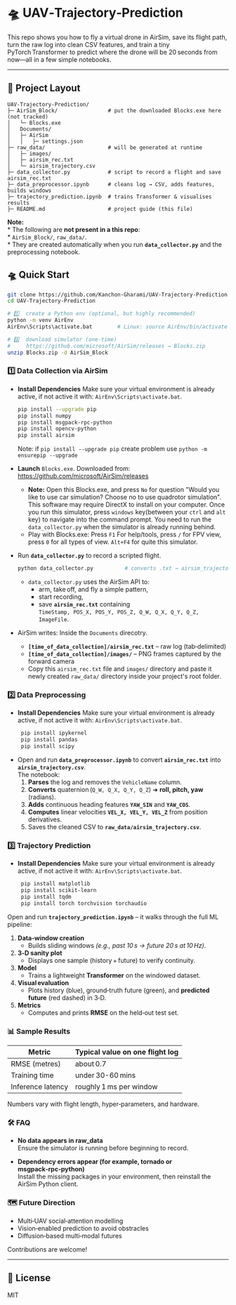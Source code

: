 # 🛸 UAV‑Trajectory‑Prediction

This repo shows you how to fly a virtual drone in AirSim, save its flight path, turn the raw log into clean CSV features, and train a tiny PyTorch Transformer to predict where the drone will be 20 seconds from now—all in a few simple notebooks.

---

## 📂 Project Layout

```text
UAV‑Trajectory‑Prediction/
├─ AirSim_Block/                # put the downloaded Blocks.exe here (not tracked)
│   └─ Blocks.exe
│   Documents/         
│   ├─ AirSim
│   │   ├─ settings.json
├─ raw_data/                    # will be generated at runtime
│   ├─ images/         
│   ├─ airsim_rec.txt     
│   └─ airsim_trajectory.csv
├─ data_collector.py            # script to record a flight and save airsim_rec.txt
├─ data_preprocessor.ipynb      # cleans log → CSV, adds features, builds windows
├─ trajectory_prediction.ipynb  # trains Transformer & visualises results
├─ README.md                    # project guide (this file)

```
**Note:**  
    * The following are **not present in a this repo**:  
    * `AirSim_Block/`, `raw_data/`.  
    * They are created automatically when you run **`data_collector.py`** and the preprocessing notebook.



## 🛸 Quick Start

```bash
git clone https://github.com/Kanchon-Gharami/UAV-Trajectory-Prediction.git
cd UAV-Trajectory-Prediction

# 1️⃣  create a Python env (optional, but highly recommended)
python -m venv AirEnv
AirEnv\Scripts\activate.bat        # Linux: source AirEnv/bin/activate

# 3️⃣  download simulator (one‑time)
#     https://github.com/microsoft/AirSim/releases → Blocks.zip
unzip Blocks.zip -d AirSim_Block
```

### 1️⃣ Data Collection via AirSim

* **Install Dependencies** Make sure your virtual environment is already active, if not active it with: `AirEnv\Scripts\activate.bat`.
     ```bash
     pip install --upgrade pip
     pip install numpy
     pip install msgpack-rpc-python
     pip install opencv-python
     pip install airsim
     ```
     Note: if `pip install --upgrade pip` create problem use `python -m ensurepip --upgrade`
* **Launch** `Blocks.exe`. 
    Downloaded from: https://github.com/microsoft/AirSim/releases
    * **Note:** Open this Blocks.exe, and press `No` for question "Would you like to use car simulation? Choose no to use quadrotor simulation". This software may require DirectX to install on your computer. Once you run this simulator, press `windows` key(between your `ctrl` and `alt` key) to navigate into the command prompt. You need to run the `data_collector.py` when the simulator is already running behind.
    * Play with Blocks.exe: Press `F1` For help/tools, press `/` for FPV view, press `0` for all types of view. `Alt+F4` for quite this simulator.
* Run **`data_collector.py`** to record a scripted flight.
   ```bash
   python data_collector.py          # converts .txt → airsim_trajectory.csv
   ```
  * `data_collector.py` uses the AirSim API to:
    * arm, take off, and fly a simple pattern,
    * start recording,
    * save **`airsim_rec.txt`** containing  
      `TimeStamp, POS_X, POS_Y, POS_Z, Q_W, Q_X, Q_Y, Q_Z, ImageFile`.  

* AirSim writes: Inside the `Documents` direcotry.
  * **`[time_of_data_collection]/airsim_rec.txt`** – raw log (tab‑delimited)
  * **`[time_of_data_collection]/images/`** – PNG frames captured by the forward camera
  * Copy this `airsim_rec.txt` file and `images/` directory and paste it newly created `raw_data/` directory inside your project's root folder.


### 2️⃣ Data Preprocessing
* **Install Dependencies** Make sure your virtual environment is already active, if not active it with: `AirEnv\Scripts\activate.bat`.
     ```bash
      pip install ipykernel
      pip install pandas
      pip install scipy
     ```
* Open and run **`data_preprocessor.ipynb`** to convert **`airsim_rec.txt`** into **`airsim_trajectory.csv`**.  
  The notebook:
  1. **Parses** the log and removes the `VehicleName` column.  
  2. **Converts** quaternion (`Q_W, Q_X, Q_Y, Q_Z`) ➜ **roll, pitch, yaw** (radians).  
  3. **Adds** continuous heading features **`YAW_SIN`** and **`YAW_COS`**.  
  4. **Computes** linear velocities **`VEL_X, VEL_Y, VEL_Z`** from position derivatives.  
  5. Saves the cleaned CSV to **`raw_data/airsim_trajectory.csv`**.



### 3️⃣ Trajectory Prediction
* **Install Dependencies** Make sure your virtual environment is already active, if not active it with: `AirEnv\Scripts\activate.bat`.
     ```bash
      pip install matplotlib
      pip install scikit-learn
      pip install tqdm
      pip install torch torchvision torchaudio
     ```
Open and run **`trajectory_prediction.ipynb`** – it walks through the full ML pipeline:
1. **Data‑window creation**  
   * Builds sliding windows *(e.g., past 10 s → future 20 s at 10 Hz)*.
2. **3‑D sanity plot**  
   * Displays one sample (history + future) to verify continuity.
3. **Model**  
   * Trains a lightweight **Transformer** on the windowed dataset.
4. **Visual evaluation**  
   * Plots history (blue), ground‑truth future (green), and **predicted future** (red dashed) in 3‑D.
5. **Metrics**  
   * Computes and prints **RMSE** on the held‑out test set.


### 📊 Sample Results

| Metric                | Typical value on one flight log |
|-----------------------|---------------------------------|
| RMSE (metres)         | about 0.7                       |
| Training time         | under 30-60 mins                |
| Inference latency     | roughly 1 ms per window         |

Numbers vary with flight length, hyper‑parameters, and hardware.



### 🛠️ FAQ

* **No data appears in raw_data**  
  Ensure the simulator is running before beginning to record.

* **Dependency errors appear (for example, tornado or msgpack‑rpc‑python)**  
  Install the missing packages in your environment, then reinstall the AirSim Python client.




### 🗺️ Future Direction

* Multi‑UAV social‑attention modelling  
* Vision‑enabled prediction to avoid obstracles  
* Diffusion‑based multi‑modal futures  

Contributions are welcome!

---

## 📜 License

MIT
